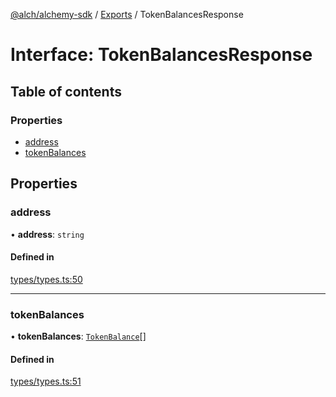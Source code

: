 [@alch/alchemy-sdk](../README.md) / [Exports](../modules.md) / TokenBalancesResponse

# Interface: TokenBalancesResponse

## Table of contents

### Properties

- [address](TokenBalancesResponse.md#address)
- [tokenBalances](TokenBalancesResponse.md#tokenbalances)

## Properties

### address

• **address**: `string`

#### Defined in

[types/types.ts:50](https://github.com/alchemyplatform/alchemy-sdk-js/blob/865aa2b/src/types/types.ts#L50)

___

### tokenBalances

• **tokenBalances**: [`TokenBalance`](../modules.md#tokenbalance)[]

#### Defined in

[types/types.ts:51](https://github.com/alchemyplatform/alchemy-sdk-js/blob/865aa2b/src/types/types.ts#L51)

